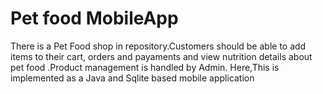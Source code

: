 # Pet food MobileApp
There is a Pet Food shop in repository.Customers should be able to add items to their cart, orders and payaments and view nutrition details about pet food .Product management is handled by Admin. Here,This is implemented as a Java and Sqlite based mobile application
 
